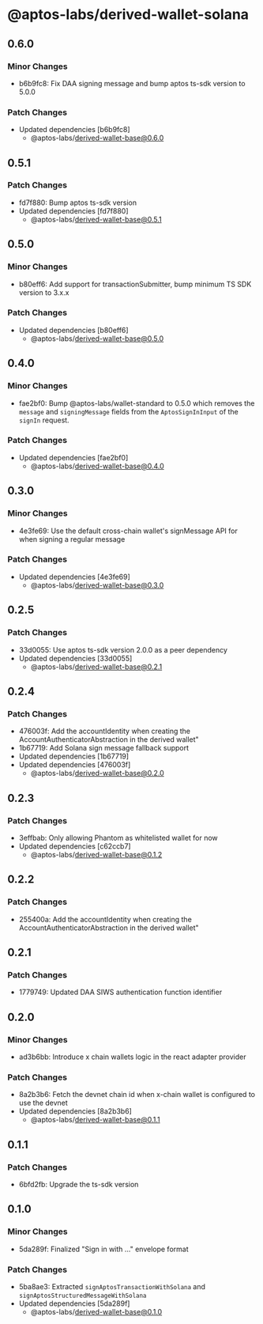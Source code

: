 # @aptos-labs/derived-wallet-solana

## 0.6.0

### Minor Changes

- b6b9fc8: Fix DAA signing message and bump aptos ts-sdk version to 5.0.0

### Patch Changes

- Updated dependencies [b6b9fc8]
  - @aptos-labs/derived-wallet-base@0.6.0

## 0.5.1

### Patch Changes

- fd7f880: Bump aptos ts-sdk version
- Updated dependencies [fd7f880]
  - @aptos-labs/derived-wallet-base@0.5.1

## 0.5.0

### Minor Changes

- b80eff6: Add support for transactionSubmitter, bump minimum TS SDK version to 3.x.x

### Patch Changes

- Updated dependencies [b80eff6]
  - @aptos-labs/derived-wallet-base@0.5.0

## 0.4.0

### Minor Changes

- fae2bf0: Bump @aptos-labs/wallet-standard to 0.5.0 which removes the `message` and `signingMessage` fields from the `AptosSignInInput` of the `signIn` request.

### Patch Changes

- Updated dependencies [fae2bf0]
  - @aptos-labs/derived-wallet-base@0.4.0

## 0.3.0

### Minor Changes

- 4e3fe69: Use the default cross-chain wallet's signMessage API for when signing a regular message

### Patch Changes

- Updated dependencies [4e3fe69]
  - @aptos-labs/derived-wallet-base@0.3.0

## 0.2.5

### Patch Changes

- 33d0055: Use aptos ts-sdk version 2.0.0 as a peer dependency
- Updated dependencies [33d0055]
  - @aptos-labs/derived-wallet-base@0.2.1

## 0.2.4

### Patch Changes

- 476003f: Add the accountIdentity when creating the AccountAuthenticatorAbstraction in the derived wallet"
- 1b67719: Add Solana sign message fallback support
- Updated dependencies [1b67719]
- Updated dependencies [476003f]
  - @aptos-labs/derived-wallet-base@0.2.0

## 0.2.3

### Patch Changes

- 3effbab: Only allowing Phantom as whitelisted wallet for now
- Updated dependencies [c62ccb7]
  - @aptos-labs/derived-wallet-base@0.1.2

## 0.2.2

### Patch Changes

- 255400a: Add the accountIdentity when creating the AccountAuthenticatorAbstraction in the derived wallet"

## 0.2.1

### Patch Changes

- 1779749: Updated DAA SIWS authentication function identifier

## 0.2.0

### Minor Changes

- ad3b6bb: Introduce x chain wallets logic in the react adapter provider

### Patch Changes

- 8a2b3b6: Fetch the devnet chain id when x-chain wallet is configured to use the devnet
- Updated dependencies [8a2b3b6]
  - @aptos-labs/derived-wallet-base@0.1.1

## 0.1.1

### Patch Changes

- 6bfd2fb: Upgrade the ts-sdk version

## 0.1.0

### Minor Changes

- 5da289f: Finalized "Sign in with ..." envelope format

### Patch Changes

- 5ba8ae3: Extracted `signAptosTransactionWithSolana` and `signAptosStructuredMessageWithSolana`
- Updated dependencies [5da289f]
  - @aptos-labs/derived-wallet-base@0.1.0
